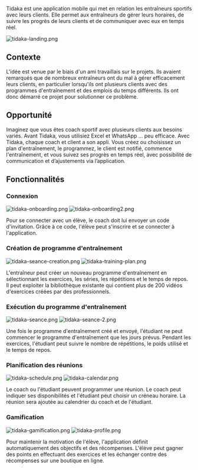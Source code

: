 Tidaka est une application mobile qui met en relation les entraîneurs sportifs avec leurs clients. Elle permet aux entraîneurs de gérer leurs horaires, de suivre les progrès de leurs clients et de communiquer avec eux en temps réel.

![tidaka-landing.png](/tidaka/tidaka-landing.png)

## Contexte
L'idée est venue par le biais d'un ami travaillais sur le projets. Ils avaient remarqués que de nombreux entraîneurs ont du mal à gérer efficacement leurs clients, en particulier lorsqu'ils ont plusieurs clients avec des programmes d'entraînement et des emplois du temps différents. 
Ils ont donc démarré ce projet pour solutionner ce problème.

## Opportunité
Imaginez que vous êtes coach sportif avec plusieurs clients aux besoins variés. Avant Tidaka, vous utilisiez Excel et WhatsApp ... peu efficace. Avec Tidaka, chaque coach et client a son appli. Vous créez ou choisissez un plan d'entraînement, le programmez, le client est notifié, commence l'entraînement, et vous suivez ses progrès en temps réel, avec possibilité de communication et d’ajustements via l’application.

## Fonctionnalités

### Connexion
![tidaka-onboarding.png](/tidaka/tidaka-onboarding.png)
![tidaka-onboarding2.png](/tidaka/tidaka-onboarding2.png)

Pour se connecter avec un élève, le coach doit lui envoyer un code d'invitation. Grâce à ce code, l'élève peut s'inscrire et se connecter à l'application.

### Création de programme d'entraînement
![tidaka-seance-creation.png](/tidaka/tidaka-seance-creation.png)
![tidaka-training-plan.png](/tidaka/tidaka-training-plan.png)

L'entraîneur peut créer un nouveau programme d'entraînement en sélectionnant les exercices, les séries, les répétitions et le temps de repos. Il peut exploiter la bibliothèque existante qui contient plus de 200 vidéos d'exercices créées par des professionnels.

### Exécution du programme d'entraînement
![tidaka-seance.png](/tidaka/tidaka-seance.png)
![tidaka-seance-2.png](/tidaka/tidaka-seance-2.png)

Une fois le programme d'entraînement créé et envoyé, l'étudiant ne peut commencer le programme d'entraînement que les jours prévus. Pendant les exercices, l'étudiant peut suivre le nombre de répétitions, le poids utilisé et le temps de repos.

### Planification des réunions
![tidaka-schedule.png](/tidaka/tidaka-schedule.png)
![tidaka-calendar.png](/tidaka/tidaka-calendar.png)

Le coach ou l'étudiant peuvent programmer une réunion. Le coach peut indiquer ses disponibilités et l'étudiant peut choisir un créneau horaire. La réunion sera ajoutée au calendrier du coach et de l'étudiant.

### Gamification
![tidaka-gamification.png](/tidaka/tidaka-gamification.png)
![tidaka-profile.png](/tidaka/tidaka-profile.png)

Pour maintenir la motivation de l'élève, l'application définit automatiquement des objectifs et des récompenses. L'élève peut gagner des points en effectuant des exercices et les échanger contre des récompenses sur une boutique en ligne.
